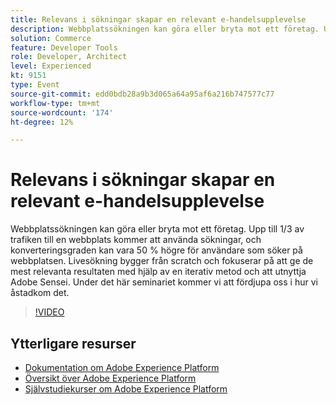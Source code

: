 ```yaml
---
title: Relevans i sökningar skapar en relevant e-handelsupplevelse
description: Webbplatssökningen kan göra eller bryta mot ett företag. Upp till 1/3 av trafiken till en webbplats kommer att använda sökningar, och konverteringsgraden kan vara 50 % högre för användare som söker på webbplatsen. Livesökning bygger från scratch och fokuserar på att ge de mest relevanta resultaten med hjälp av en iterativ metod och att utnyttja Adobe Sensei. Under det här seminariet kommer vi att fördjupa oss i hur vi åstadkom det.
solution: Commerce
feature: Developer Tools
role: Developer, Architect
level: Experienced
kt: 9151
type: Event
source-git-commit: edd0bdb28a9b3d065a64a95af6a216b747577c77
workflow-type: tm+mt
source-wordcount: '174'
ht-degree: 12%

---
```


# Relevans i sökningar skapar en relevant e-handelsupplevelse

Webbplatssökningen kan göra eller bryta mot ett företag. Upp till 1/3 av trafiken till en webbplats kommer att använda sökningar, och konverteringsgraden kan vara 50 % högre för användare som söker på webbplatsen. Livesökning bygger från scratch och fokuserar på att ge de mest relevanta resultaten med hjälp av en iterativ metod och att utnyttja Adobe Sensei. Under det här seminariet kommer vi att fördjupa oss i hur vi åstadkom det.

>[!VIDEO](https://video.tv.adobe.com/v/337579/?quality=12&learn=on&hidetitle=true)

## Ytterligare resurser

- [Dokumentation om Adobe Experience Platform](https://experienceleague.adobe.com/docs/experience-platform.html)
- [Översikt över Adobe Experience Platform](https://experienceleague.adobe.com/docs/experience-platform/landing/home.html)
- [Självstudiekurser om Adobe Experience Platform](https://experienceleague.adobe.com/docs/platform-learn/tutorials/overview.html?lang=sv)
